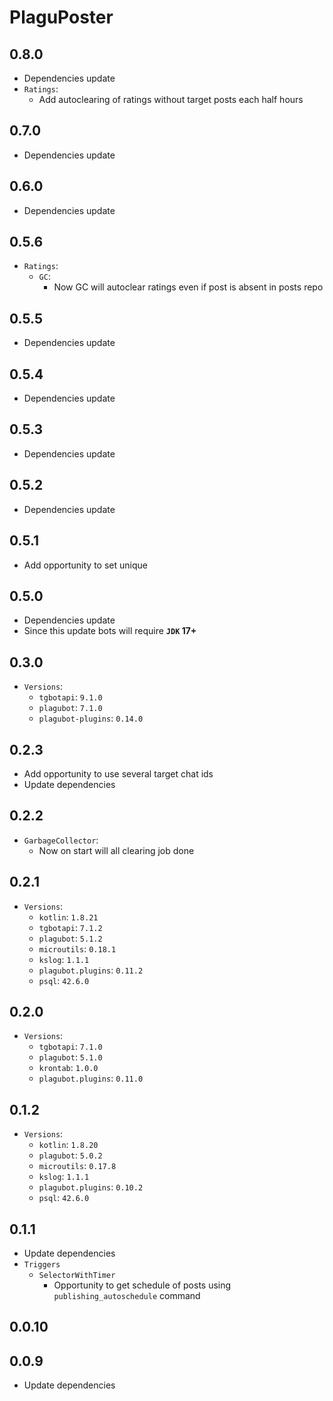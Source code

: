 # PlaguPoster

## 0.8.0

* Dependencies update
* `Ratings`:
    * Add autoclearing of ratings without target posts each half hours

## 0.7.0

* Dependencies update

## 0.6.0

* Dependencies update

## 0.5.6

* `Ratings`:
    * `GC`:
        * Now GC will autoclear ratings even if post is absent in posts repo

## 0.5.5

* Dependencies update

## 0.5.4

* Dependencies update

## 0.5.3

* Dependencies update

## 0.5.2

* Dependencies update

## 0.5.1

* Add opportunity to set unique 

## 0.5.0

* Dependencies update
* Since this update bots will require **`JDK` 17+**

## 0.3.0

* `Versions`:
  * `tgbotapi`: `9.1.0`
  * `plagubot`: `7.1.0`
  * `plagubot-plugins`: `0.14.0`

## 0.2.3

* Add opportunity to use several target chat ids
* Update dependencies

## 0.2.2

* `GarbageCollector`:
  * Now on start will all clearing job done

## 0.2.1

* `Versions`:
  * `kotlin`: `1.8.21`
  * `tgbotapi`: `7.1.2`
  * `plagubot`: `5.1.2`
  * `microutils`: `0.18.1`
  * `kslog`: `1.1.1`
  * `plagubot.plugins`: `0.11.2`
  * `psql`: `42.6.0`

## 0.2.0

* `Versions`:
  * `tgbotapi`: `7.1.0`
  * `plagubot`: `5.1.0`
  * `krontab`: `1.0.0`
  * `plagubot.plugins`: `0.11.0`

## 0.1.2

* `Versions`:
  * `kotlin`: `1.8.20`
  * `plagubot`: `5.0.2`
  * `microutils`: `0.17.8`
  * `kslog`: `1.1.1`
  * `plagubot.plugins`: `0.10.2`
  * `psql`: `42.6.0`

## 0.1.1

* Update dependencies
* `Triggers`
  * `SelectorWithTimer`
    * Opportunity to get schedule of posts using `publishing_autoschedule` command

## 0.0.10

## 0.0.9

* Update dependencies

